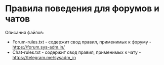 # Правила поведения для форумов и чатов
Описания файлов:
* Forum-rules.txt - содержит свод правил, применимых к форуму - https://forum.sys-adm.in/
* Chat-rules.txt - содержит свод правил, применимых к чату - https://telegram.me/sysadm_in
